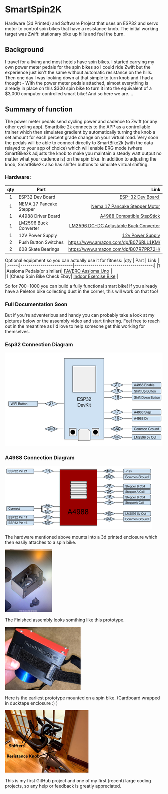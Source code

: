 
# SmartSpin2K

Hardware (3d Printed) and Software Project that uses an ESP32 and servo motor to control spin bikes that have a resistance knob. 
The initial working target was Zwift: stationary bike up hills and feel the burn.

## Background
I travel for a living and most hotels have spin bikes. I started carrying my own power meter pedals for the spin bikes so I could ride Zwift but the experience just isn't the same without automatic resistance on the hills. Then one day I was looking down at that simple to turn knob and I had a thought - With the power meter pedals attached, almost everything is already in place on this $300 spin bike to turn it into the equivalent of a $3,000 computer controlled smart bike! And so here we are....

## Summary of function
The power meter pedals send cycling power and cadence to Zwift (or any other cycling app). Smartbike 2k connects to the APP as a controllable trainer which then simulates gradient by automatically turning the knob a set amount for each percent grade change on your virtual road. Very soon the pedals will be able to connect directly to SmartBike2k (with the data relayed to your app of choice) which will enable ERG mode (where SmartBike2k adjusts the knob to make you maintain a steady watt output no matter what your cadence is) on the spin bike. In addition to adjusting the knob, SmartBike2k also has shifter buttons to simulate virtual shifting. 

### Hardware:

|qty   |         Part             |              Link                      |
|:-----:|--------------------------|---------------------------------------:|
|1      | ESP32 Dev Board          | <a target="_blank" href="https://www.amazon.com/gp/product/B073QDK74F/ref=as_li_tl?ie=UTF8&camp=1789&creative=9325&creativeASIN=B073QDK74F&linkCode=as2&tag=doudar-20&linkId=b3b820a02e67ea96384e4d4c2e7e2fc4">ESP-32 Dev Board </a><img src="//ir-na.amazon-adsystem.com/e/ir?t=doudar-20&l=am2&o=1&a=B073QDK74F" width="1" height="1" border="0" alt="" style="border:none !important; margin:0px !important;" />  |
|1      | NEMA 17 Pancake Stepper  | <a target="_blank" href="https://www.amazon.com/gp/product/B07TB4RWLS/ref=as_li_tl?ie=UTF8&camp=1789&creative=9325&creativeASIN=B07TB4RWLS&linkCode=as2&tag=doudar-20&linkId=7d6838312db1cdf3ed3a69c86b150651">Nema 17 Pancake Stepper Motor</a><img src="//ir-na.amazon-adsystem.com/e/ir?t=doudar-20&l=am2&o=1&a=B07TB4RWLS" width="1" height="1" border="0" alt="" style="border:none !important; margin:0px !important;" />  |
|1      | A4988 Driver Board       | <a target="_blank" href="https://www.amazon.com/gp/product/B01FFGAKK8/ref=as_li_tl?ie=UTF8&camp=1789&creative=9325&creativeASIN=B01FFGAKK8&linkCode=as2&tag=doudar-20&linkId=cd16de10c13b21b02f140d4af4a41ebb">A4988 Compatible StepStick</a><img src="//ir-na.amazon-adsystem.com/e/ir?t=doudar-20&l=am2&o=1&a=B01FFGAKK8" width="1" height="1" border="0" alt="" style="border:none !important; margin:0px !important;" />  |
|1      | LM2596 Buck Converter    | <a target="_blank" href="https://www.amazon.com/gp/product/B07C2QF1T1/ref=as_li_tl?ie=UTF8&camp=1789&creative=9325&creativeASIN=B07C2QF1T1&linkCode=as2&tag=doudar-20&linkId=9b163bfdc2fffab96dc432ad2dbd7bea"> LM2596 DC-DC Adjustable Buck Converter</a><img src="//ir-na.amazon-adsystem.com/e/ir?t=doudar-20&l=am2&o=1&a=B07C2QF1T1" width="1" height="1" border="0" alt="" style="border:none !important; margin:0px !important;" />  |
|1      | 12V Power Supply         | <a target="_blank" href="https://www.amazon.com/gp/product/B01461MOGQ/ref=as_li_tl?ie=UTF8&camp=1789&creative=9325&creativeASIN=B01461MOGQ&linkCode=as2&tag=doudar-20&linkId=fe7efd64e9920680e89e1ac9213bd7ab">12v Power Supply</a><img src="//ir-na.amazon-adsystem.com/e/ir?t=doudar-20&l=am2&o=1&a=B01461MOGQ" width="1" height="1" border="0" alt="" style="border:none !important; margin:0px !important;" />  |
|2      | Push Button Switches     | https://www.amazon.com/dp/B076RLL1KM/  |
|2      | 608 Skate Bearings       | https://www.amazon.com/dp/B07R7PR72H/  |

Optional equipment so you can actually use it for fitness:
|qty    |         Part             |              Link                      |
|:-----:|--------------------------|---------------------------------------:|
|1      |Assioma Pedals(or similar)| <a target="_blank" href="https://www.amazon.com/gp/product/B08BDPFY9Y/ref=as_li_tl?ie=UTF8&camp=1789&creative=9325&creativeASIN=B08BDPFY9Y&linkCode=as2&tag=doudar-20&linkId=f79dddc28e6b5bdd317bb2dbce4fad8c">FAVERO Assioma Uno</a><img src="//ir-na.amazon-adsystem.com/e/ir?t=doudar-20&l=am2&o=1&a=B08BDPFY9Y" width="1" height="1" border="0" alt="" style="border:none !important; margin:0px !important;" />       |                   
|1      |Cheap Spin Bike Check Ebay| <a target="_blank" href="https://www.amazon.com/gp/product/B08FDCW184/ref=as_li_tl?ie=UTF8&camp=1789&creative=9325&creativeASIN=B08FDCW184&linkCode=as2&tag=doudar-20&linkId=e78975c4a750cec5349cea961f24115c">Indoor Exercise Bike</a><img src="//ir-na.amazon-adsystem.com/e/ir?t=doudar-20&l=am2&o=1&a=B08FDCW184" width="1" height="1" border="0" alt="" style="border:none !important; margin:0px !important;" /> |


So for $700-$1000 you can build a fully functional smart bike! If you already have a Peleton bike collecting dust in the corner, this will work on that too!


### Full Documentation Soon
But if you're adventerious and handy you can probably take a look at my pictures below or the assembly video and start tinkering. Feel free to reach out in the meantime as I'd love to help someone get this working for themselves.  

### Esp32 Connection Diagram
<img src="Pictures/SmartBike2k_Esp32_Connections.png" alt="esp32 connections" style="height: 300px; width: 100"/> 

### A4988 Connection Diagram
<img src="Pictures/SmartBike2k_A4988_Connections.png" alt="esp32 connections" style="height: 200px; width: 100"/> 

The hardware mentioned above mounts into a 3d printed enclosure which then easily attaches to a spin bike.


<img src="Pictures/CadPreview.JPG" alt="Cad Preview" style="height: 200px; width: 100"/>

The Finished assembly looks somthing like this prototype. 

<img src="Pictures/AssembledSideView.jpg" alt="Assembled SideView" style="height: 200px; width: 100"/>

Here is the earliest prototype mounted on a spin bike. (Cardboard wrapped in ducktape enclosure :) ) 

<img src="Pictures/prototype_on_spin_bike.jpg" alt="Assembled SideView" style="height: 200px; width: 100"/>


This is my first GitHub project and one of my first (recent) large coding projects, so any help or feedback is greatly appreciated.



